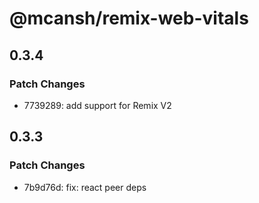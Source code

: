 # @mcansh/remix-web-vitals

## 0.3.4

### Patch Changes

- 7739289: add support for Remix V2

## 0.3.3

### Patch Changes

- 7b9d76d: fix: react peer deps
